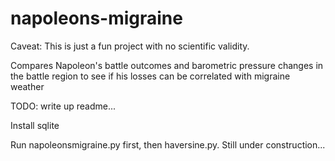 # napoleons-migraine
Caveat: This is just a fun project with no scientific validity. 

 Compares Napoleon's battle outcomes and barometric pressure changes in the battle region to see if his losses can be correlated with migraine weather

TODO: write up readme...

Install sqlite

Run napoleonsmigraine.py first, then haversine.py. Still under construction...
